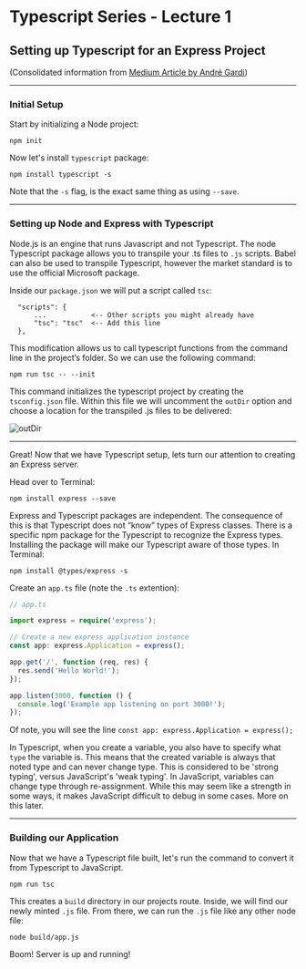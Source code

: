 # Typescript Series - Lecture 1
## Setting up Typescript for an Express Project
(Consolidated information from [Medium Article by André Gardi](https://medium.com/javascript-in-plain-english/typescript-with-node-and-express-js-why-when-and-how-eb6bc73edd5d))

---
### Initial Setup

Start by initializing a Node project:

```
npm init
```

Now let's install `typescript` package:

```
npm install typescript -s
```

Note that the `-s` flag, is the exact same thing as using `--save`. 

---
### Setting up Node and Express with Typescript

Node.js is an engine that runs Javascript and not Typescript. The node Typescript package allows you to transpile your .ts files to `.js` scripts. Babel can also be used to transpile Typescript, however the market standard is to use the official Microsoft package.

Inside our `package.json` we will put a script called `tsc`:
```
  "scripts": {
      ...           <-- Other scripts you might already have
      "tsc": "tsc"  <-- Add this line
  },
```

This modification allows us to call typescript functions from the command line in the project’s folder. So we can use the following command:

```
npm run tsc -- --init
```

This command initializes the typescript project by creating the `tsconfig.json` file. Within this file we will uncomment the `outDir` option and choose a location for the transpiled .js files to be delivered:

![outDir](../images/01_outDir.png)

---
Great! Now that we have Typescript setup, lets turn our attention to creating an Express server.

Head over to Terminal:
```
npm install express --save
```

Express and Typescript packages are independent. The consequence of this is that Typescript does not “know” types of Express classes. There is a specific npm package for the Typescript to recognize the Express types. Installing the package will make our Typescript aware of those types. In Terminal:

```
npm install @types/express -s
```

Create an `app.ts` file (note the `.ts` extention):

```typescript
// app.ts

import express = require('express');

// Create a new express application instance
const app: express.Application = express();

app.get('/', function (req, res) {
  res.send('Hello World!');
});

app.listen(3000, function () {
  console.log('Example app listening on port 3000!');
});
```

Of note, you will see the line `const app: express.Application = express();`

In Typescript, when you create a variable, you also have to specify what `type` the variable is. This means 
that the created variable is always that noted type and can never change type. This is considered to be 'strong typing', 
versus JavaScript's 'weak typing'. In JavaScript, variables can change type through re-assignment. While this may seem
like a strength in some ways, it makes JavaScript difficult to debug in some cases. More on this later.

---
### Building our Application

Now that we have a Typescript file built, let's run the command to convert it from Typescript to JavaScript. 

```
npm run tsc
```

This creates a `build` directory in our projects route. Inside, we will find our newly minted `.js` file. From there, we can
run the `.js` file like any other node file:

```
node build/app.js
```

Boom! Server is up and running!